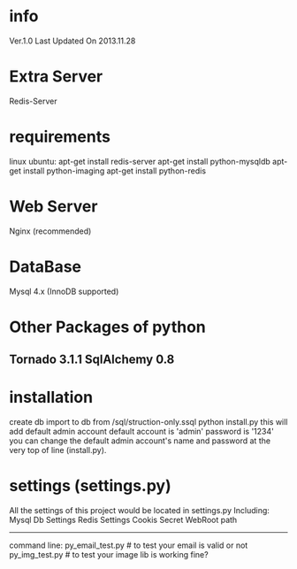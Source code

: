 # info
Ver.1.0
Last Updated On 2013.11.28
# Extra Server
Redis-Server

# requirements
linux ubuntu:
    apt-get install redis-server
    apt-get install python-mysqldb
    apt-get install python-imaging
    apt-get install python-redis

# Web Server
Nginx (recommended)

# DataBase
Mysql 4.x (InnoDB supported)

# Other Packages of python
Tornado 3.1.1
SqlAlchemy 0.8
--------------------------------------
# installation

create db
import to db from /sql/struction-only.ssql
python install.py
    this will add default admin account
    default account is 'admin' password is '1234'
    you can change the default admin account's name and password at the very top of line (install.py).

# settings (settings.py)
All the settings of this project would be located in settings.py
Including:
Mysql Db Settings
Redis Settings
Cookis Secret
WebRoot path

--------------------------------------
command line:
py_email_test.py # to test your email is valid or not
py_img_test.py # to test your image lib is working fine?




